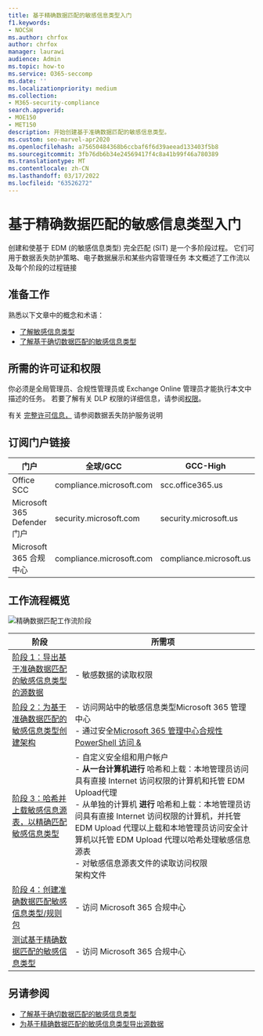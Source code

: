 ```yaml
---
title: 基于精确数据匹配的敏感信息类型入门
f1.keywords:
- NOCSH
ms.author: chrfox
author: chrfox
manager: laurawi
audience: Admin
ms.topic: how-to
ms.service: O365-seccomp
ms.date: ''
ms.localizationpriority: medium
ms.collection:
- M365-security-compliance
search.appverid:
- MOE150
- MET150
description: 开始创建基于准确数据匹配的敏感信息类型。
ms.custom: seo-marvel-apr2020
ms.openlocfilehash: a75650484368b6ccbaf6f6d39aeead133403f5b8
ms.sourcegitcommit: 3fb76db6b34e24569417f4c8a41b99f46a780389
ms.translationtype: MT
ms.contentlocale: zh-CN
ms.lasthandoff: 03/17/2022
ms.locfileid: "63526272"
---
```

# <a name="get-started-with-exact-data-match-based-sensitive-information-types"></a>基于精确数据匹配的敏感信息类型入门

创建和使基于 EDM (的敏感信息类型) 完全匹配 (SIT) 是一个多阶段过程。 它们可用于数据丢失防护策略、电子数据展示和某些内容管理任务 本文概述了工作流以及每个阶段的过程链接

## <a name="before-you-begin"></a>准备工作

熟悉以下文章中的概念和术语：

- [了解敏感信息类型](sensitive-information-type-learn-about.md#learn-about-sensitive-information-types)
- [了解基于确切数据匹配的敏感信息类型](sit-learn-about-exact-data-match-based-sits.md#learn-about-exact-data-match-based-sensitive-information-types)

## <a name="required-licenses-and-permissions"></a>所需的许可证和权限

你必须是全局管理员、合规性管理员或 Exchange Online 管理员才能执行本文中描述的任务。 若要了解有关 DLP 权限的详细信息，请参阅[权限](data-loss-prevention-policies.md#permissions)。

有关 [完整许可信息，](/office365/servicedescriptions/microsoft-365-service-descriptions/microsoft-365-tenantlevel-services-licensing-guidance/microsoft-365-security-compliance-licensing-guidance#data-loss-prevention-for-exchange-online-sharepoint-online-and-onedrive-for-business) 请参阅数据丢失防护服务说明

## <a name="portal-links-for-your-subscription"></a>订阅门户链接

|门户|全球/GCC|GCC-High|DOD|
|---|---|---|---|
|Office SCC|compliance.microsoft.com|scc.office365.us|scc.protection.apps.mil|
|Microsoft 365 Defender 门户|security.microsoft.com|security.microsoft.us|security.apps.mil|
|Microsoft 365 合规中心|compliance.microsoft.com|compliance.microsoft.us|compliance.apps.mil|

## <a name="the-work-flow-at-a-glance"></a>工作流程概览

![精确数据匹配工作流阶段](..\media\swimlane_edm_process.png)


|阶段|所需项|
|---|---|
|[阶段 1：导出基于准确数据匹配的敏感信息类型的源数据](sit-get-started-exact-data-match-export-data.md#export-source-data-for-exact-data-match-based-sensitive-information-type)|- 敏感数据的读取权限|
|[阶段 2：为基于准确数据匹配的敏感信息类型创建架构](sit-get-started-exact-data-match-create-schema.md#create-the-schema-for-exact-data-match-based-sensitive-information-types)|- 访问网站中的敏感信息类型Microsoft 365 管理中心 </br>- 通过安全[Microsoft 365 管理中心合规性 PowerShell 访问 &](/powershell/exchange/connect-to-scc-powershell) |
|[阶段 3：哈希并上载敏感信息源表，以精确匹配敏感信息类型](sit-get-started-exact-data-match-hash-upload.md#hash-and-upload-the-sensitive-information-source-table-for-exact-data-match-sensitive-information-types)|- 自定义安全组和用户帐户 </br>- **从一台计算机进行** 哈希和上载：本地管理员访问具有直接 Internet 访问权限的计算机和托管 EDM Upload代理 </br>- 从单独的计算机 **进行** 哈希和上载：本地管理员访问具有直接 Internet 访问权限的计算机，并托管 EDM Upload 代理以上载和本地管理员访问安全计算机以托管 EDM Upload 代理以哈希处理敏感信息源表 </br>- 对敏感信息源表文件的读取访问权限 </br> 架构文件 |
|[阶段 4：创建准确数据匹配敏感信息类型/规则包](sit-get-started-exact-data-match-create-rule-package.md#create-exact-data-match-sensitive-information-typerule-package) |- 访问 Microsoft 365 合规中心 |
|[测试基于精确数据匹配的敏感信息类型](sit-get-started-exact-data-match-test.md#test-an-exact-data-match-sensitive-information-type)| - 访问 Microsoft 365 合规中心

## <a name="see-also"></a>另请参阅

- [了解基于确切数据匹配的敏感信息类型](sit-learn-about-exact-data-match-based-sits.md#learn-about-exact-data-match-based-sensitive-information-types)
- [为基于精确数据匹配的敏感信息类型导出源数据](sit-get-started-exact-data-match-export-data.md#export-source-data-for-exact-data-match-based-sensitive-information-type)
